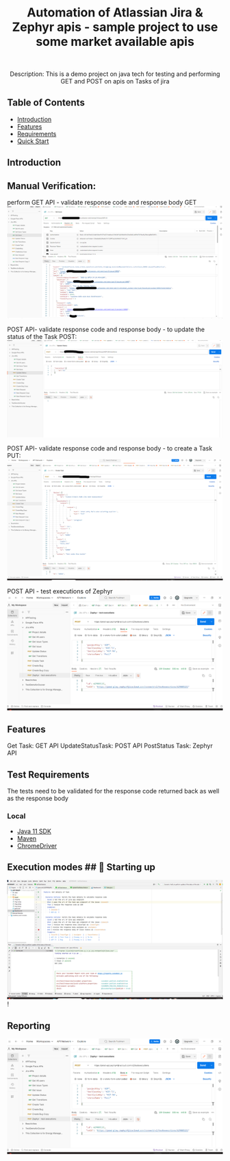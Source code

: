 <h1 align="center"> Automation of Atlassian Jira & Zephyr apis - sample project to use some market available apis  </h1> <br>

<p align="center">
  Description: This is a demo project on java tech for testing and performing GET and POST on apis on Tasks of jira 
</p>


## Table of Contents

- [Introduction](#introduction)
- [Features](#features)
- [Requirements](#requirements)
- [Quick Start](#quick-start)


## Introduction

## Manual Verification:

perform GET API - validate response code and response body
GET
![img.png](img.png)

POST API- validate response code and response body - to update the status of the Task
POST:
![img_1.png](img_1.png)

POST API- validate response code and response body - to create a Task
PUT:
![img_3.png](img_3.png)

POST API - test executions of Zephyr
![img_5.png](img_5.png)




## Features
Get Task: GET API
UpdateStatusTask: POST API
PostStatus Task: Zephyr API


## Test Requirements
The tests need to be validated for the response code returned back as well as the response body


### Local
* [Java 11 SDK](https://www.oracle.com/au/java/technologies/javase/jdk11-archive-downloads.html)
* [Maven](https://maven.apache.org/download.cgi)
* [ChromeDriver](https://chromedriver.chromium.org/downloads)



## Execution modes ## 🤖 Starting up

![img_4.png](img_4.png)!

## Reporting

![img_5.png](img_5.png)
